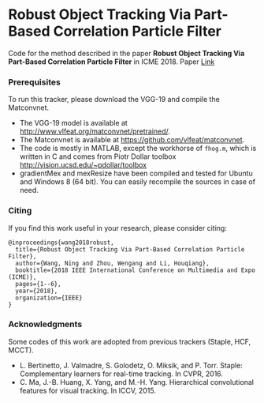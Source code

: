 # Robust Object Tracking Via Part-Based Correlation Particle Filter
Code for the method described in the paper **Robust Object Tracking Via Part-Based Correlation Particle Filter** in ICME 2018.
Paper [Link](https://594422814.github.io/PCPF/PCPF.pdf)


### Prerequisites
To run this tracker, please download the VGG-19 and compile the Matconvnet.
 - The VGG-19 model is available at http://www.vlfeat.org/matconvnet/pretrained/.
 - The Matconvnet is available at https://github.com/vlfeat/matconvnet.
 - The code is mostly in MATLAB, except the workhorse of `fhog.m`, which is written in C and comes from Piotr Dollar toolbox http://vision.ucsd.edu/~pdollar/toolbox
 - gradientMex and mexResize have been compiled and tested for Ubuntu and Windows 8 (64 bit). You can easily recompile the sources in case of need.

### Citing
If you find this work useful in your research, please consider citing:
```
@inproceedings{wang2018robust,
  title={Robust Object Tracking Via Part-Based Correlation Particle Filter},
  author={Wang, Ning and Zhou, Wengang and Li, Houqiang},
  booktitle={2018 IEEE International Conference on Multimedia and Expo (ICME)},
  pages={1--6},
  year={2018},
  organization={IEEE}
}
```

### Acknowledgments
Some codes of this work are adopted from previous trackers (Staple, HCF, MCCT).
- L. Bertinetto, J. Valmadre, S. Golodetz, O. Miksik, and P. Torr. Staple: Complementary learners for real-time tracking. In CVPR, 2016.
- C. Ma, J.-B. Huang, X. Yang, and M.-H. Yang. Hierarchical convolutional features for visual tracking. In ICCV, 2015.
